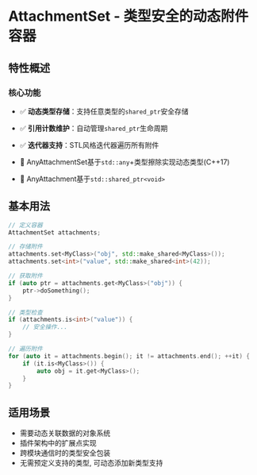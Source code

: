# AttachmentSet - 类型安全的动态附件容器

## 特性概述

### 核心功能
- ✅ **动态类型存储**：支持任意类型的`shared_ptr`安全存储
- ✅ **引用计数维护**：自动管理`shared_ptr`生命周期
- ✅ **迭代器支持**：STL风格迭代器遍历所有附件

- 🚀 AnyAttachmentSet基于`std::any`+类型擦除实现动态类型(C++17)
- 🚀 AnyAttachment基于`std::shared_ptr<void>`

## 基本用法

```cpp
// 定义容器
AttachmentSet attachments;

// 存储附件
attachments.set<MyClass>("obj", std::make_shared<MyClass>());
attachments.set<int>("value", std::make_shared<int>(42));

// 获取附件
if (auto ptr = attachments.get<MyClass>("obj")) {
    ptr->doSomething();
}

// 类型检查
if (attachments.is<int>("value")) {
    // 安全操作...
}

// 遍历附件
for (auto it = attachments.begin(); it != attachments.end(); ++it) {
    if (it.is<MyClass>()) {
        auto obj = it.get<MyClass>();
    }
}
```
## 适用场景
- 需要动态关联数据的对象系统
- 插件架构中的扩展点实现
- 跨模块通信时的类型安全包装
- 无需预定义支持的类型, 可动态添加新类型支持